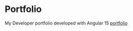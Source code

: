 # Portfolio

My Developer portfolio developed with Angular 15 [portfolio](https://emetos05.github.io/portfolio)
